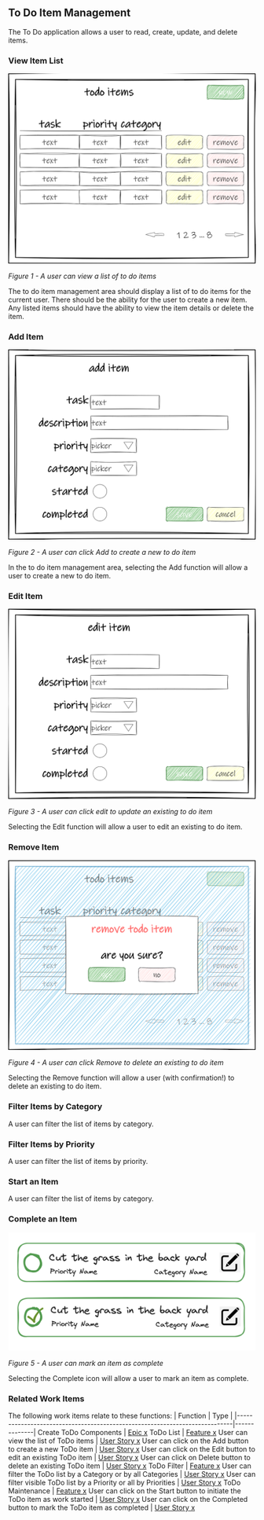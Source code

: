 ## To Do Item Management

The To Do application allows a user to read, create, update, and delete items.


### View Item List
   
   ![read-item-list](/.attachments/application-item-01-list.png)

   *Figure 1 - A user can view a list of to do items*

The to do item management area should display a list of to do items for the current user. There should be the ability for the user to create a new item. Any listed items should have the ability to view the item details or delete the item.


### Add Item

   ![create-item-add](/.attachments/application-item-02-add.png)

   *Figure 2 - A user can click Add to create a new to do item*

In the to do item management area, selecting the Add function will allow a user to create a new to do item.


### Edit Item

   ![update-item-edit](/.attachments/application-item-03-edit.png)

   *Figure 3 - A user can click edit to update an existing to do item*

Selecting the Edit function will allow a user to edit an existing to do item.


### Remove Item

   ![delete-item-remove](/.attachments/application-item-04-remove.png)

   *Figure 4 - A user can click Remove to delete an existing to do item*

Selecting the Remove function will allow a user (with confirmation!) to delete an existing to do item.


### Filter Items by Category

A user can filter the list of items by category.


### Filter Items by Priority

A user can filter the list of items by priority.


### Start an Item

A user can filter the list of items by category.


### Complete an Item

   ![complete-item-finish](/.attachments/todo-user-can-complete-an-item.png)

   *Figure 5 - A user can mark an item as complete*

Selecting the Complete icon will allow a user to mark an item as complete.


### Related Work Items

The following work items relate to these functions:
| Function                                                                   | Type         |
|----------------------------------------------------------------------------|--------------|
Create ToDo Components                                                       | [Epic x](../_workitems/edit/x/)
ToDo List                                                                    | [Feature x](../_workitems/edit/x/)
User can view the list of ToDo items                                         | [User Story x](../_workitems/edit/x/)
User can click on the Add button to create a new ToDo item                   | [User Story x](../_workitems/edit/x/)
User can click on the Edit button to edit an existing ToDo item              | [User Story x](../_workitems/edit/x/)
User can click on Delete button to delete an existing ToDo item              | [User Story x](../_workitems/edit/x/)
ToDo Filter                                                                  | [Feature x](../_workitems/edit/x/)
User can filter the ToDo list by a Category or by all Categories             | [User Story x](../_workitems/edit/x/)
User can filter visible ToDo list by a Priority or all by Priorities         | [User Story x](../_workitems/edit/x/)
ToDo Maintenance                                                             | [Feature x](../_workitems/edit/x/)
User can click on the Start button to initiate the ToDo item as work started | [User Story x](../_workitems/edit/x/)
User can click on the Completed button to mark the ToDo item as completed    | [User Story x](../_workitems/edit/x/)
